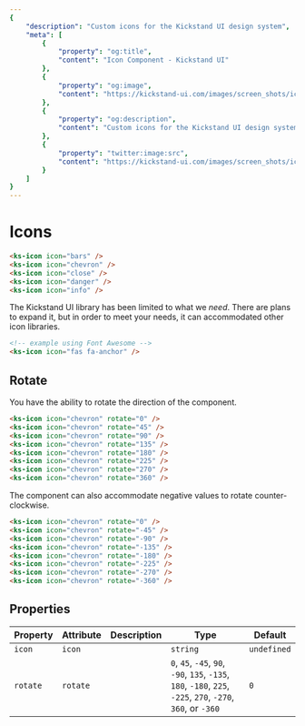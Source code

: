 ```yaml
---
{
    "description": "Custom icons for the Kickstand UI design system",
    "meta": [
        {
            "property": "og:title",
            "content": "Icon Component - Kickstand UI"
        },
        {
            "property": "og:image",
            "content": "https://kickstand-ui.com/images/screen_shots/icons.png"
        },
        {
            "property": "og:description",
            "content": "Custom icons for the Kickstand UI design system"
        },
        {
            "property": "twitter:image:src",
            "content": "https://kickstand-ui.com/images/screen_shots/icons.png"
        }
    ]
}
---
```


# Icons

<div class="my-xl">
    <ks-icon icon="bars" />
    <ks-icon icon="chevron" />
    <ks-icon icon="close" />
    <ks-icon icon="danger" />
    <ks-icon icon="info" />
</div>

```html
<ks-icon icon="bars" />
<ks-icon icon="chevron" />
<ks-icon icon="close" />
<ks-icon icon="danger" />
<ks-icon icon="info" />
```

The Kickstand UI library has been limited to what we _need_. There are plans to expand it, but in order to meet your needs, it can accommodated other icon libraries.

```html
<!-- example using Font Awesome -->
<ks-icon icon="fas fa-anchor" />
```

## Rotate

You have the ability to rotate the direction of the component.

<div class="my-xl">
    <ks-icon icon="chevron" rotate="0" />
    <ks-icon icon="chevron" rotate="45" />
    <ks-icon icon="chevron" rotate="90" />
    <ks-icon icon="chevron" rotate="135" />
    <ks-icon icon="chevron" rotate="180" />
    <ks-icon icon="chevron" rotate="225" />
    <ks-icon icon="chevron" rotate="270" />
    <ks-icon icon="chevron" rotate="360" />
</div>

```html
<ks-icon icon="chevron" rotate="0" />
<ks-icon icon="chevron" rotate="45" />
<ks-icon icon="chevron" rotate="90" />
<ks-icon icon="chevron" rotate="135" />
<ks-icon icon="chevron" rotate="180" />
<ks-icon icon="chevron" rotate="225" />
<ks-icon icon="chevron" rotate="270" />
<ks-icon icon="chevron" rotate="360" />
```

The component can also accommodate negative values to rotate counter-clockwise.

<div class="my-xl">
    <ks-icon icon="chevron" rotate="0" />
    <ks-icon icon="chevron" rotate="-45" />
    <ks-icon icon="chevron" rotate="-90" />
    <ks-icon icon="chevron" rotate="-135" />
    <ks-icon icon="chevron" rotate="-180" />
    <ks-icon icon="chevron" rotate="-225" />
    <ks-icon icon="chevron" rotate="-270" />
    <ks-icon icon="chevron" rotate="-360" />
</div>

```html
<ks-icon icon="chevron" rotate="0" />
<ks-icon icon="chevron" rotate="-45" />
<ks-icon icon="chevron" rotate="-90" />
<ks-icon icon="chevron" rotate="-135" />
<ks-icon icon="chevron" rotate="-180" />
<ks-icon icon="chevron" rotate="-225" />
<ks-icon icon="chevron" rotate="-270" />
<ks-icon icon="chevron" rotate="-360" />
```

## Properties

| Property | Attribute | Description | Type     | Default     |
| -------- | --------- | ----------- | -------- | ----------- |
| `icon`   | `icon`    |             | `string` | `undefined` |
| `rotate` | `rotate`  |             | `0`, `45`, `-45`, `90`, `-90`, `135`, `-135`, `180`, `-180`, `225`, `-225`, `270`, `-270`, `360`, or `-360` | `0`       |
